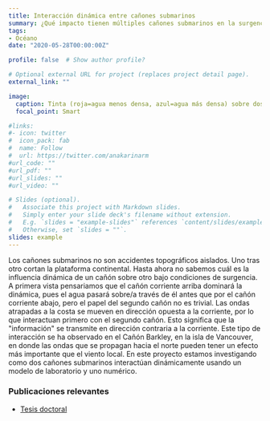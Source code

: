 ```yaml
---
title: Interacción dinámica entre cañones submarinos 
summary: ¿Qué impacto tienen múltiples cañones submarinos en la surgencia inducida por la topografía? 
tags:
- Océano
date: "2020-05-28T00:00:00Z"

profile: false  # Show author profile?

# Optional external URL for project (replaces project detail page).
external_link: ""

image:
  caption: Tinta (roja=agua menos densa, azul=agua más densa) sobre dos cañones submarinos durante un evento de surgencia en el tanque giratorio. - Geophysical Fluid Dynamics Lab de UBC.
  focal_point: Smart

#links:
#- icon: twitter
#  icon_pack: fab
#  name: Follow
#  url: https://twitter.com/anakarinarm
#url_code: ""
#url_pdf: ""
#url_slides: ""
#url_video: ""

# Slides (optional).
#   Associate this project with Markdown slides.
#   Simply enter your slide deck's filename without extension.
#   E.g. `slides = "example-slides"` references `content/slides/example-slides.md`.
#   Otherwise, set `slides = ""`.
slides: example
---
```

Los cañones submarinos no son accidentes topográficos aislados. Uno tras otro cortan la plataforma continental. Hasta ahora no sabemos cuál 
es la influencia dinámica de un cañón sobre otro bajo condiciones de surgencia. A primera vista pensariamos que el cañón corriente arriba dominará la dinámica, pues el 
agua pasará sobre/a través de él antes que por el cañón corriente abajo, pero el papel del segundo cañón no es trivial. Las ondas atrapadas 
a la costa se mueven en dirección opuesta a la corriente, por lo que interactuan primero con el segundo cañón. Esto significa que la "información" 
se transmite en dirección contraria a la corriente. Este tipo de interacción se ha observado en el Cañón Barkley, en la isla de Vancouver, en donde las ondas que se 
propagan hacia el norte pueden tener un efecto más importante que el viento local. En este proyecto estamos investigando como dos cañones submarinos interactúan dinámicamente usando un modelo de laboratorio y uno numérico.


### Publicaciones relevantes

* [Tesis doctoral](https://open.library.ubc.ca/cIRcle/collections/ubctheses/24/items/1.0388506)
